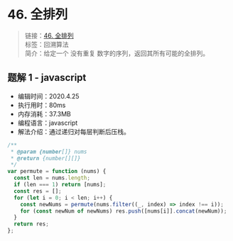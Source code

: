 # 46. 全排列

> 链接：[46. 全排列](https://leetcode-cn.com/problems/permutations/)  
> 标签：回溯算法  
> 简介：给定一个 没有重复 数字的序列，返回其所有可能的全排列。

## 题解 1 - javascript

- 编辑时间：2020.4.25
- 执行用时：80ms
- 内存消耗：37.3MB
- 编程语言：javascript
- 解法介绍：通过递归对每层判断后压栈。

```javascript
/**
 * @param {number[]} nums
 * @return {number[][]}
 */
var permute = function (nums) {
  const len = nums.length;
  if (len === 1) return [nums];
  const res = [];
  for (let i = 0; i < len; i++) {
    const newNums = permute(nums.filter((_, index) => index !== i));
    for (const newNum of newNums) res.push([nums[i]].concat(newNum));
  }
  return res;
};
```
